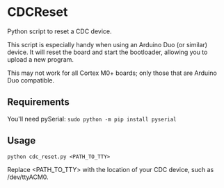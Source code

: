 # CDCReset
Python script to reset a CDC device.

This script is especially handy when using an Arduino Duo (or similar) device. It will reset the board and start the bootloader, allowing you to upload a new program. 

This may not work for all Cortex M0+ boards; only those that are Arduino Duo compatible.

## Requirements
You'll need pySerial: `sudo python -m pip install pyserial`

## Usage
`python cdc_reset.py <PATH_TO_TTY>`

Replace <PATH_TO_TTY> with the location of your CDC device, such as /dev/ttyACM0.



